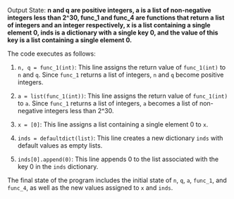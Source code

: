 Output State: **n and q are positive integers, a is a list of non-negative integers less than 2^30, func_1 and func_4 are functions that return a list of integers and an integer respectively, x is a list containing a single element 0, inds is a dictionary with a single key 0, and the value of this key is a list containing a single element 0.**

The code executes as follows:

1. `n, q = func_1(int)`: This line assigns the return value of `func_1(int)` to `n` and `q`. Since `func_1` returns a list of integers, `n` and `q` become positive integers.

2. `a = list(func_1(int))`: This line assigns the return value of `func_1(int)` to `a`. Since `func_1` returns a list of integers, `a` becomes a list of non-negative integers less than 2^30.

3. `x = [0]`: This line assigns a list containing a single element 0 to `x`.

4. `inds = defaultdict(list)`: This line creates a new dictionary `inds` with default values as empty lists.

5. `inds[0].append(0)`: This line appends 0 to the list associated with the key 0 in the `inds` dictionary.

The final state of the program includes the initial state of `n`, `q`, `a`, `func_1`, and `func_4`, as well as the new values assigned to `x` and `inds`.